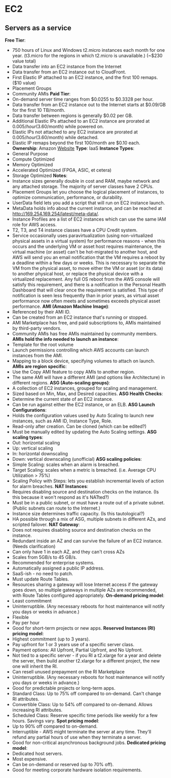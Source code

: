 # EC2
## Servers as a service
**Free Tier**: 
- 750 hours of Linux and Windows t2.micro instances each month for one year. (t3.micro for the regions in which t2.micro is unavailable.) (~$230 value total)
- Data transfer into an EC2 instance from the Internet
- Data transfer from an EC2 instance out to CloudFront.
- First Elastic IP attached to an EC2 instance, and the first 100 remaps. ($10 value)
- Placement Groups
- Community AMIs
**Paid Tier**: 
- On-demand server time ranges from $0.0255 to $0.3328 per hour.
- Data transfer from an EC2 instance out to the Internet starts at $0.09/GB for the first 10 TB/month.
- Data transfer between regions is generally $0.02 per GB.
- Additional Elastic IPs attached to an EC2 instance are prorated at $0.005/hour ($3.60/month) while powered on.
- Elastic IPs not attached to any EC2 instance are prorated at $0.005/hour ($3.60/month) while detached.
- Elastic IP remaps beyond the first 100/month are $0.10 each.
**Ownership**: Amazon
[Website](https://aws.amazon.com/ec2/)
**Type**: IaaS
**Instance Types**: 
- General Purpose
- Compute Optimized
- Memory Optimized
- Accelerated Optimized (FPGA, ASIC, et cetera)
- Storage Optimized
**Notes**: 
- Instance sizes generally double in cost and RAM, maybe network and any attached storage. The majority of server classes have 2 CPUs.
- Placement Groups let you choose the logical placement of instances, to optimize communication, performance, or durability.
- UserData field lets you add a script that will run on EC2 instance launch.
- MetaData holds info about the current instance, and can be reached at http://169.254.169.254/latest/meta-data/.
- Instance Profiles are a list of EC2 instances which can use the same IAM role for AWS access.
- T2, T3, and T4 instance classes have a CPU Credit system.
- Service occasionally uses paravirtualization (using non-virtualized physical assets in a virtual system) for performance reasons - when this occurs and the underlying VM or asset host requires maintenance, the virtual machine (or asset) can't be hot-migrated to another host, and AWS will send you an email notification that the VM requires a reboot by a deadline within a few days or weeks. This is necessary to separate the VM from the physical asset, to move either the VM or asset (or its data) to another physical host, or replace the physical device with a virtualized replacement. Any full OS reboot from the AWS console will satisfy this requirement, and there is a notification in the Personal Health Dashboard that will clear once the requirement is satisfied. This type of notification is seen less frequently than in prior years, as virtual asset performance now often meets and sometimes exceeds physical asset performance.
**AMI (Amazon Machine Image)**: 
- Referenced by their AMI ID.
- Can be created from an EC2 instance that's running or stopped.
- AMI Marketplace has free, and paid subscriptions to, AMIs maintained by third-party vendors.
- Community AMIs has free AMIs maintained by community members.
**AMIs hold the info needed to launch an instance**: 
- Template for the root volume
- Launch permissions controlling which AWS accounts can launch instances from the AMI.
- Mapping to a block device, specifying volumes to attach on launch.
**AMIs are region specific**: 
- Use the Copy AMI feature to copy AMIs to another region.
- The same AMI will have a different AMI (and options like Architecture) in different regions.
**ASG (Auto-scaling groups)**: 
- A collection of EC2 instances, grouped for scaling and management.
- Sized based on Min, Max, and Desired capacities.
**ASG Health Checks**: 
- Determine the current state of an EC2 instance.
- Can be run against either the EC2 instance, or an ELB.
**ASG Launch Configurations**: 
- Holds the configuration values used by Auto Scaling to launch new instances, such as AMI ID, Instance Type, Role.
- Read-only after creation. Can be cloned (which can be edited?)
- Must be manually edited by updating the Auto Scaling settings.
**ASG scaling types**: 
- Out: horizontal scaling
- Up: vertical scaling
- In: horizontal downscaling
- Down: vertical downscaling (unofficial)
**ASG scaling policies**: 
- Simple Scaling: scales when an alarm is breached.
- Target Scaling: scales when a metric is breached. (i.e. Average CPU Utilization > 75%)
- Scaling Policy with Steps: lets you establish incremental levels of action for alarm breaches.
**NAT Instances**: 
- Requires disabling source and destination checks on the instance. (Is this because it won't respond as it's NATted?)
- Must be in a public subnet, or must have a route out of a private subnet. (Public subnets can route to the Internet.)
- Instance size determines traffic capacity. (Is this tautological?)
- HA possible through a mix of ASG, multiple subnets in different AZs, and scripted failover.
**NAT Gateway**: 
- Does not requires disabling source and destination checks on the instance.
- Redundant inside an AZ and can survive the failure of an EC2 instance. (Needs clarification)
- Can only have 1 in each AZ, and they can't cross AZs
- Scales from 5GB/s to 45 GB/s.
- Recommended for enterprise systems.
- Automatically assigned a public IP address.
- SaaS-ish - no need to patch.
- Must update Route Tables.
- Resources sharing a gateway will lose Internet access if the gateway goes down, so multiple gateways in multiple AZs are recommended, with Route Tables configured appropriately.
**On-demand pricing model**: 
- Least commitment
- Uninterruptible. (Any necessary reboots for host maintenance will notify you days or weeks in advance.)
- Flexible
- Pay per hour
- Good for short-term projects or new apps.
**Reserved Instances (RI) pricing model**: 
- Highest commitment (up to 3 years).
- Pay upfront for 1 or 3 years use of a specific server class.
- Payment options: All Upfront, Partial Upfront, and No Upfront.
- Not tied to a specific server - if you RI a t2.xlarge for a year and delete the server, then build another t2.xlarge for a different project, the new one will inherit the RI.
- Can resell unused prepayment on the RI Marketplace
- Uninterruptible. (Any necessary reboots for host maintenance will notify you days or weeks in advance.)
- Good for predictable projects or long-term apps.
- Standard Class: Up to 75% off compared to on-demand. Can't change RI attributes.
- Convertible Class: Up to 54% off compared to on-demand. Allows increasing RI attributes.
- Scheduled Class: Reserve specific time periods like weekly for a few hours. Savings vary.
**Spot pricing model**: 
- Up to 90% off compared to on-demand.
- Interruptible - AWS might terminate the server at any time. They'll refund any partial hours of use when they terminate a server.
- Good for non-critical asynchronous background jobs.
**Dedicated pricing model**: 
- Dedicated host servers.
- Most expensive.
- Can be on-demand or reserved (up to 70% off).
- Good for meeting corporate hardware isolation requirements.
